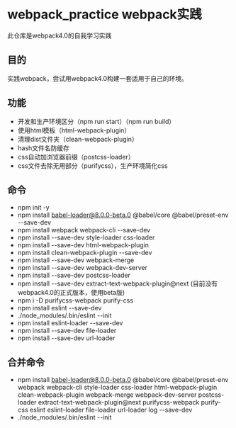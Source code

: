 # webpack_practice webpack实践
此仓库是webpack4.0的自我学习实践
## 目的
实践webpack，尝试用webpack4.0构建一套适用于自己的环境。

## 功能
* 开发和生产环境区分（npm run start）（npm run build）
* 使用html模板（html-webpack-plugin）
* 清理dist文件夹（clean-webpack-plugin）
* hash文件名防缓存
* css自动加浏览器前缀（postcss-loader）
* css文件去除无用部分（purifycss），生产环境简化css

## 命令
* npm init -y
* npm install babel-loader@8.0.0-beta.0 @babel/core @babel/preset-env --save-dev
* npm install webpack webpack-cli --save-dev
* npm install --save-dev style-loader css-loader
* npm install --save-dev html-webpack-plugin
* npm install clean-webpack-plugin --save-dev
* npm install --save-dev webpack-merge
* npm install --save-dev webpack-dev-server
* npm install --save-dev postcss-loader
* npm install --save-dev extract-text-webpack-plugin@next (目前没有webpack4.0的正式版本，使用beta版)
* npm i -D purifycss-webpack purify-css
* npm install eslint --save-dev
* ./node_modules/.bin/eslint --init
* npm install eslint-loader --save-dev
* npm install --save-dev file-loader
* npm install --save-dev url-loader

## 合并命令
* npm install babel-loader@8.0.0-beta.0 @babel/core @babel/preset-env webpack webpack-cli style-loader css-loader html-webpack-plugin clean-webpack-plugin webpack-merge webpack-dev-server postcss-loader extract-text-webpack-plugin@next purifycss-webpack purify-css eslint eslint-loader file-loader url-loader log --save-dev
* ./node_modules/.bin/eslint --init
